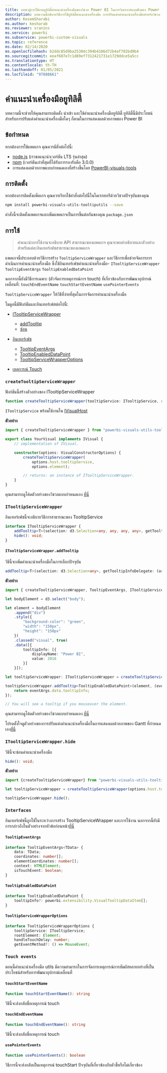 ```yaml
---
title: บทนำสู่การใช้งานยูทิลิตี้คำแนะนำเครื่องมือของวิชวล Power BI ในการวิเคราะห์แบบฝังของ Power BI สำหรับข้อมูลเชิงลึก BI แบบฝังที่ดีขึ้น
description: บทความนี้อธิบายวิธีการใช้ยูทิลิตี้คำแนะนำเครื่องมือ การปรับแต่งคำแนะนำเครื่องมือสำหรับวิชวล Power BI อย่างง่าย เพื่อให้ได้ข้อมูลเชิงลึก BI แบบฝังที่ดีขึ้นโดยใช้การวิเคราะห์แบบฝังตัวของ Power BI
author: KesemSharabi
ms.author: kesharab
ms.reviewer: sranins
ms.service: powerbi
ms.subservice: powerbi-custom-visuals
ms.topic: reference
ms.date: 02/14/2020
ms.openlocfilehash: b2ddc85d9ba2530dc394b4106d72b4af702bd9b4
ms.sourcegitcommit: eeaf607e7c1d89ef7312421731e1729ddce5a5cc
ms.translationtype: HT
ms.contentlocale: th-TH
ms.lasthandoff: 01/05/2021
ms.locfileid: "97888661"
---
```

# <a name="tooltip-utils"></a>คำแนะนำเครื่องมือยูทิลิตี้
บทความนี้จะช่วยให้คุณสามารถติดตั้ง นำเข้า และใช้คำแนะนำเครื่องมือยูทิลิตี้ ยูทิลิตี้นี้มีประโยชน์สำหรับการปรับแต่งคำแนะนำเครื่องมือใดๆ ก็ตามในการแสดงผลด้วยภาพของ Power BI

## <a name="requirements"></a>ข้อกำหนด
หากต้องการใช้แพคเกจ คุณควรมีสิ่งต่อไปนี้:
* [node.js](https://nodejs.org) (เราขอแนะนำเวอร์ชัน LTS รุ่นล่าสุด)
* [npm](https://www.npmjs.com/) (เวอร์ชันเก่าที่สุดที่ได้รับการรองรับคือ 3.0.0)
* การแสดงผลด้วยภาพแบบกำหนดเองที่สร้างขึ้นโดย [PowerBI-visuals-tools](https://www.npmjs.com/package/powerbi-visuals-tools)

## <a name="installation"></a>การติดตั้ง

หากต้องการติดตั้งแพ็คเกจ คุณควรเรียกใช้คำสั่งต่อไปนี้ในไดเรกทอรีด้วยวิชวลปัจจุบันของคุณ

```bash
npm install powerbi-visuals-utils-tooltiputils --save
```
คำสั่งนี้จะติดตั้งแพคเกจและเพิ่มแพคเกจเป็นการขึ้นต่อกันของคุณ ```package.json```

## <a name="usage"></a>การใช้

> คำแนะนำการใช้งานจะอธิบาย API สาธารณะของแพคเกจ คุณจะพบคำอธิบายและตัวอย่างสำหรับแต่ละอินเทอร์เฟซสาธารณะของแพคเกจ

แพคเกจนี้ประกอบด้วยวิธีการสร้าง `TooltipServiceWrapper` และวิธีการเพื่อช่วยจัดการการดำเนินการคำแนะนำเครื่องมือ ซึ่งใช้อินเทอร์เฟซคำแนะนำเครื่องมือ- `ITooltipServiceWrapper` `TooltipEventArgs` `TooltipEnabledDataPoint` 

นอกจากนี้ยังมีวิธีการเฉพาะ (ตัวจัดการเหตุการณ์การ touch) ที่เกี่ยวข้องกับการพัฒนาอุปกรณ์เคลื่อนที่: `touchEndEventName` `touchStartEventName` `usePointerEvents`

`TooltipServiceWrapper` ให้วิธีที่ง่ายที่สุดในการจัดการคำแนะนำเครื่องมือ

โมดูลนี้มีฟังก์ชันและอินเทอร์เฟสต่อไปนี้:
* [ITooltipServiceWrapper](#itooltipservicewrapper)
  * [addTooltip](#itooltipservicewrapperaddtooltip)
  * [ซ่อน](#itooltipservicewrapperhide)

* [อินเทอร์เฟซ](#interfaces)
  * [TooltipEventArgs](#tooltipeventargs)
  * [TooltipEnabledDataPoint](#tooltipenableddatapoint)
  * [TooltipServiceWrapperOptions](#tooltipservicewrapperoptions)
* [เหตุการณ์ Touch](#touch-events)

### `createTooltipServiceWrapper`
ฟังก์ชันนี้สร้างตัวอย่างของ ITooltipServiceWrapper

```typescript
function createTooltipServiceWrapper(tooltipService: ITooltipService, rootElement: Element, handleTouchDelay?: number,  getEventMethod?: () => MouseEvent): ITooltipServiceWrapper;
```

```ITooltipService``` พร้อมใช้งานใน [IVisualHost](https://github.com/microsoft/PowerBI-visuals-tools/blob/master/templates/visuals/.api/v2.6.0/PowerBI-visuals.d.ts#L1335)

**ตัวอย่าง**

```typescript
import { createTooltipServiceWrapper } from "powerbi-visuals-utils-tooltiputils";

export class YourVisual implements IVisual {
    // implementation of IVisual.

    constructor(options: VisualConstructorOptions) {
        createTooltipServiceWrapper(
            options.host.tooltipService,
            options.element);

        // returns: an instance of ITooltipServiceWrapper.
    }
}
```

คุณสามารถดูโค้ดตัวอย่างของวิชวลแบบกำหนดเอง [ที่นี่](https://github.com/microsoft/powerbi-visuals-gantt/blob/master/src/gantt.ts#L391)

### `ITooltipServiceWrapper`
อินเทอร์เฟซนี้จะอธิบายวิธีการสาธารณะของ TooltipService

```typescript
interface ITooltipServiceWrapper {
    addTooltip<T>(selection: d3.Selection<any, any, any, any>, getTooltipInfoDelegate: (args: TooltipEventArgs<T>) => powerbi.extensibility.VisualTooltipDataItem[], getDataPointIdentity?: (args: TooltipEventArgs<T>) => powerbi.visuals.ISelectionId, reloadTooltipDataOnMouseMove?: boolean): void;
    hide(): void;
}
```

#### `ITooltipServiceWrapper.addTooltip`

วิธีนี้จะเพิ่มคำแนะนำเครื่องมือในการเลือกปัจจุบัน

```typescript
addTooltip<T>(selection: d3.Selection<any>, getTooltipInfoDelegate: (args: TooltipEventArgs<T>) => VisualTooltipDataItem[], getDataPointIdentity?: (args: TooltipEventArgs<T>) => ISelectionId, reloadTooltipDataOnMouseMove?: boolean): void;
```

**ตัวอย่าง**

```typescript
import { createTooltipServiceWrapper, TooltipEventArgs, ITooltipServiceWrapper, TooltipEnabledDataPoint } from "powerbi-visuals-utils-tooltiputils";

let bodyElement = d3.select("body");

let element = bodyElement
    .append("div")
    .style({
        "background-color": "green",
        "width": "150px",
        "height": "150px"
    })
    .classed("visual", true)
    .data([{
        tooltipInfo: [{
            displayName: "Power BI",
            value: 2016
        }]
    }]);

let tooltipServiceWrapper: ITooltipServiceWrapper = createTooltipServiceWrapper(tooltipService, bodyElement.get(0)); // tooltipService is from the IVisualHost.

tooltipServiceWrapper.addTooltip<TooltipEnabledDataPoint>(element, (eventArgs: TooltipEventArgs<TooltipEnabledDataPoint>) => {
    return eventArgs.data.tooltipInfo;
});

// You will see a tooltip if you mouseover the element.
```

คุณสามารถดูโค้ดตัวอย่างของวิชวลแบบกำหนดเอง [ที่นี่](https://github.com/microsoft/powerbi-visuals-gantt/blob/master/src/gantt.ts#L2931)

โปรดตั้งใจดูตัวอย่างของการปรับแต่งคำแนะนำเครื่องมือในการแสดงผลด้วยภาพของ Gantt ที่กำหนดเอง[ที่นี่](https://github.com/microsoft/powerbi-visuals-gantt/blob/master/src/gantt.ts#L573-L648)

### `ITooltipServiceWrapper.hide`

วิธีนี้จะซ่อนคำแนะนำเครื่องมือ

```typescript
hide(): void;
```

**ตัวอย่าง**

```typescript
import {createTooltipServiceWrapper} from "powerbi-visuals-utils-tooltiputils";

let tooltipServiceWrapper = createTooltipServiceWrapper(options.host.tooltipService, options.element); // options are from the VisualConstructorOptions.

tooltipServiceWrapper.hide();
```
### `Interfaces`
อินเทอร์เฟซนี้ถูกใช้ในระหว่างการสร้าง TooltipServiceWrapper และการใช้งาน นอกจากนี้ยังมีการกล่าวถึงในตัวอย่างจากหัวข้อก่อนหน้า[ที่นี่](#itooltipservicewrapperaddtooltip)

#### `TooltipEventArgs`
```typescript
interface TooltipEventArgs<TData> {
    data: TData;
    coordinates: number[];
    elementCoordinates: number[];
    context: HTMLElement;
    isTouchEvent: boolean;
}
```

#### `TooltipEnabledDataPoint`
```typescript
interface TooltipEnabledDataPoint {
    tooltipInfo?: powerbi.extensibility.VisualTooltipDataItem[];
}
```

#### `TooltipServiceWrapperOptions`
```typescript
interface TooltipServiceWrapperOptions {
    tooltipService: ITooltipService;
    rootElement: Element;
    handleTouchDelay: number;
    getEventMethod?: () => MouseEvent;
```

### `Touch events`

ตอนนี้คำแนะนำเครื่องมือ utils มีความสามารถในการจัดการเหตุการณ์การสัมผัสหลายอย่างที่เป็นประโยชน์สำหรับการพัฒนาอุปกรณ์เคลื่อนที่

#### `touchStartEventName`
```typescript
function touchStartEventName(): string
```
วิธีนี้จะส่งกลับชื่อเหตุการณ์ touch

#### `touchEndEventName`
```typescript
function touchEndEventName(): string
```
วิธีนี้จะส่งกลับชื่อเหตุการณ์ touch

#### `usePointerEvents`
```typescript
function usePointerEvents(): boolean
```
วิธีการนี้จะส่งกลับเป็นเหตุการณ์ touchStart ปัจจุบันที่เกี่ยวข้องกับตัวชี้หรือไม่เกี่ยวข้อง
